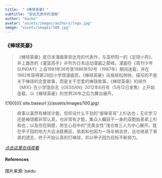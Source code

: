 ```yaml
---
title:  "《棒球英豪》"
subtitle: "安达充原作的漫画"
author: "baike"
avatar: "assets/images/authors/logo.jpg"
image: "assets/images/100.jpg"
---
```


### 《棒球英豪》
> 《棒球英豪》是日本漫画家安达充的代表作，与高桥阳一的《足球小将》、井上雄彦的《灌篮高手》并列为日本运动漫画之颠峰。漫画在《周刊少年SUNDAY》上自1981年36号至1986年50号（1987年）期间连载，并在1982年获得第28回小学馆漫画赏。《棒球英豪》风格轻松明快，描写的不是关于棒球的恋爱故事，而是关于恋爱的棒球故事。《棒球英豪》的续作《MIX》在小学馆杂志《GESSAN》2012年6月号（5月12日发售）上开始连载，以《棒球英豪》的世界26年之后为舞台展开。
> 
![100]({{ site.baseurl }}/assets/images/100.jpg)  
> 
>故事以虽然有棒球才能，但却没什么干劲的“废柴哥哥”上杉达也；无论学习还是棒球都非常认真，也非常有才能，集众人瞩目于一身的双胞胎弟弟上杉和也；以及住在隔壁，男生心目中的“完美女性”浅仓南三人为中心展开。就在甲子园的地方大会决胜赛前，弟弟和也因为一场车祸去世，达也继承了弟弟的遗志，终于开始认真的打棒球，并以甲子园为目标不断努力。

*[点击这里在线观看](https://www.le.com/ptv/vplay/608411.html?ch=baidu_ffdsj&from=baidu_so&site=baidu_all)*



#### References
图片来源: baidu
